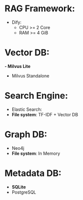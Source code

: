 # RAG Framework:
- Dify:
  - CPU >= 2 Core
  - RAM >= 4 GiB

# Vector DB:
**- Milvus Lite**
- Milvus Standalone

# Search Engine:
- Elastic Search:
- **File system**: TF-IDF + Vector DB

# Graph DB:
- Neo4j
- **File system**: In Memory

# Metadata DB:
- **SQLite**
- PostgreSQL
